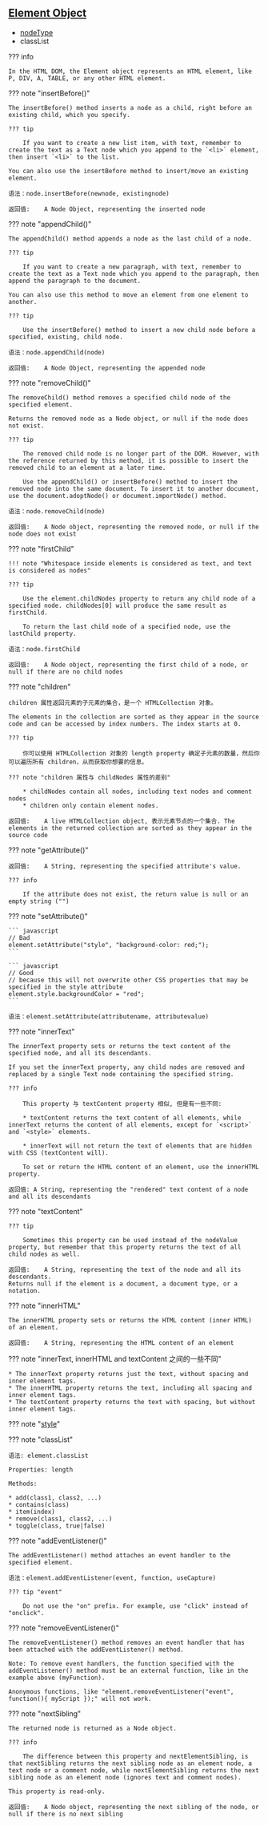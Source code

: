 
## [Element Object](https://www.w3schools.com/JSREF/dom_obj_all.asp)

* [nodeType](https://www.w3schools.com/jsref/prop_node_nodetype.asp)
* classList

??? info

    In the HTML DOM, the Element object represents an HTML element, like P, DIV, A, TABLE, or any other HTML element.

??? note "insertBefore()"

    The insertBefore() method inserts a node as a child, right before an existing child, which you specify.

    ??? tip

        If you want to create a new list item, with text, remember to create the text as a Text node which you append to the `<li>` element, then insert `<li>` to the list.

    You can also use the insertBefore method to insert/move an existing element.

    语法：node.insertBefore(newnode, existingnode)

    返回值:	A Node Object, representing the inserted node


??? note "appendChild()"

    The appendChild() method appends a node as the last child of a node.

    ??? tip

        If you want to create a new paragraph, with text, remember to create the text as a Text node which you append to the paragraph, then append the paragraph to the document.

    You can also use this method to move an element from one element to another.

    ??? tip

        Use the insertBefore() method to insert a new child node before a specified, existing, child node.

    语法：node.appendChild(node)

    返回值:	A Node Object, representing the appended node


??? note "removeChild()"

    The removeChild() method removes a specified child node of the specified element.

    Returns the removed node as a Node object, or null if the node does not exist.

    ??? tip

        The removed child node is no longer part of the DOM. However, with the reference returned by this method, it is possible to insert the removed child to an element at a later time.

        Use the appendChild() or insertBefore() method to insert the removed node into the same document. To insert it to another document, use the document.adoptNode() or document.importNode() method.

    语法：node.removeChild(node)

    返回值:	A Node object, representing the removed node, or null if the node does not exist


??? note "firstChild"

    !!! note "Whitespace inside elements is considered as text, and text is considered as nodes"

    ??? tip

        Use the element.childNodes property to return any child node of a specified node. childNodes[0] will produce the same result as firstChild.

        To return the last child node of a specified node, use the lastChild property.
    
    语法：node.firstChild

    返回值:	A Node object, representing the first child of a node, or null if there are no child nodes

??? note "children"

    children 属性返回元素的子元素的集合，是一个 HTMLCollection 对象。

    The elements in the collection are sorted as they appear in the source code and can be accessed by index numbers. The index starts at 0.

    ??? tip

        你可以使用 HTMLCollection 对象的 length property 确定子元素的数量，然后你可以遍历所有 children，从而获取你想要的信息。

    ??? note "children 属性与 childNodes 属性的差别"

        * childNodes contain all nodes, including text nodes and comment nodes
        * children only contain element nodes.

    返回值:	A live HTMLCollection object, 表示元素节点的一个集合. The elements in the returned collection are sorted as they appear in the source code



??? note "getAttribute()"

    返回值:	A String, representing the specified attribute's value.

    ??? info

        If the attribute does not exist, the return value is null or an empty string ("")

??? note "setAttribute()"

    ``` javascript
    // Bad
    element.setAttribute("style", "background-color: red;");
    ```

    ``` javascript
    // Good
    // because this will not overwrite other CSS properties that may be specified in the style attribute
    element.style.backgroundColor = "red";
    ```

    语法：element.setAttribute(attributename, attributevalue)

??? note "innerText"

    The innerText property sets or returns the text content of the specified node, and all its descendants.

    If you set the innerText property, any child nodes are removed and replaced by a single Text node containing the specified string.

    ??? info

        This property 与 textContent property 相似, 但是有一些不同:

        * textContent returns the text content of all elements, while innerText returns the content of all elements, except for `<script>` and `<style>` elements.

        * innerText will not return the text of elements that are hidden with CSS (textContent will). 

        To set or return the HTML content of an element, use the innerHTML property.

    返回值: A String, representing the "rendered" text content of a node and all its descendants

??? note "textContent"

    ??? tip

        Sometimes this property can be used instead of the nodeValue property, but remember that this property returns the text of all child nodes as well.

    返回值:	A String, representing the text of the node and all its descendants.
    Returns null if the element is a document, a document type, or a notation.

??? note "innerHTML"

    The innerHTML property sets or returns the HTML content (inner HTML) of an element.

    返回值:	A String, representing the HTML content of an element


??? note "innerText, innerHTML and textContent 之间的一些不同"

    * The innerText property returns just the text, without spacing and inner element tags.
    * The innerHTML property returns the text, including all spacing and inner element tags.
    * The textContent property returns the text with spacing, but without inner element tags.


??? note "[style](https://www.w3schools.com/JSREF/prop_html_style.asp)"

??? note "classList"

    语法: element.classList

    Properties: length

    Methods:

    * add(class1, class2, ...)
    * contains(class)
    * item(index)
    * remove(class1, class2, ...)
    * toggle(class, true|false)

??? note "addEventListener()"

    The addEventListener() method attaches an event handler to the specified element.

    语法：element.addEventListener(event, function, useCapture)

    ??? tip "event"

        Do not use the "on" prefix. For example, use "click" instead of "onclick".

??? note "removeEventListener()"

    The removeEventListener() method removes an event handler that has been attached with the addEventListener() method.

    Note: To remove event handlers, the function specified with the addEventListener() method must be an external function, like in the example above (myFunction).

    Anonymous functions, like "element.removeEventListener("event", function(){ myScript });" will not work.

??? note "nextSibling"

    The returned node is returned as a Node object.

    ??? info

        The difference between this property and nextElementSibling, is that nextSibling returns the next sibling node as an element node, a text node or a comment node, while nextElementSibling returns the next sibling node as an element node (ignores text and comment nodes).

    This property is read-only.

    返回值:	A Node object, representing the next sibling of the node, or null if there is no next sibling

